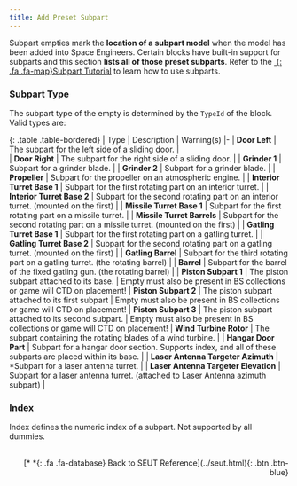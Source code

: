 ```yaml
---
title: Add Preset Subpart
---
```

Subpart empties mark the **location of a subpart model** when the model has been added into Space Engineers. Certain blocks have built-in support for subparts and this section **lists all of those preset subparts**. Refer to the [*&nbsp;*{: .fa .fa-map}Subpart Tutorial]() to learn how to use subparts.

### Subpart Type
The subpart type of the empty is determined by the `TypeId` of the block. Valid types are:

<div class="table-responsive">

{: .table .table-bordered}
| Type | Description | Warning(s)
|-
| **Door Left** | The subpart for the left side of a sliding door. |  
| **Door Right** | The subpart for the right side of a sliding door. | 
| **Grinder 1** | Subpart for a grinder blade. | 
| **Grinder 2** | Subpart for a grinder blade. | 
| **Propeller** | Subpart for the propeller on an atmospheric engine. | 
| **Interior Turret Base 1** | Subpart for the first rotating part on an interior turret. | 
| **Interior Turret Base 2** | Subpart for the second rotating part on an interior turret. (mounted on the first) | 
| **Missile Turret Base 1** | Subpart for the first rotating part on a missile turret. | 
| **Missile Turret Barrels** | Subpart for the second rotating part on a missile turret. (mounted on the first) | 
| **Gatling Turret Base 1** | Subpart for the first rotating part on a gatling turret. | 
| **Gatling Turret Base 2** | Subpart for the second rotating part on a gatling turret. (mounted on the first) | 
| **Gatling Barrel** | Subpart for the third rotating part on a gatling turret. (the rotating barrel) | 
| **Barrel** | Subpart for the barrel of the fixed gatling gun. (the rotating barrel) | 
| **Piston Subpart 1** | The piston subpart attached to its base. | Empty must also be present in BS collections or game will CTD on placement!
| **Piston Subpart 2** | The piston subpart attached to its first subpart | Empty must also be present in BS collections or game will CTD on placement!
| **Piston Subpart 3** | The piston subpart attached to its second subpart. | Empty must also be present in BS collections or game will CTD on placement!
| **Wind Turbine Rotor** | The subpart containing the rotating blades of a wind turbine. | 
| **Hangar Door Part** | Subpart for a hangar door section. Supports index, and all of these subparts are placed within its base. | 
| **Laser Antenna Targeter Azimuth** | *Subpart for a laser antenna turret. | 
| **Laser Antenna Targeter Elevation** | Subpart for a laser antenna turret. (attached to Laser Antenna azimuth subpart) | 

</div>

### Index
Index defines the numeric index of a subpart. Not supported by all dummies.
<br><br/>
<p style="text-align:right">[*&nbsp;*{: .fa .fa-database} Back to SEUT Reference](../seut.html){: .btn .btn-blue}</p>
